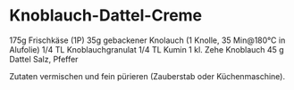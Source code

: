 # Knoblauch-Dattel-Creme
175g Frischkäse (1P)
35g gebackener Knolauch (1 Knolle, 35 Min@180°C in Alufolie)
1/4 TL Knoblauchgranulat
1/4 TL Kumin
1 kl. Zehe Knoblauch
45 g Dattel
Salz, Pfeffer

Zutaten vermischen und fein pürieren (Zauberstab oder Küchenmaschine).